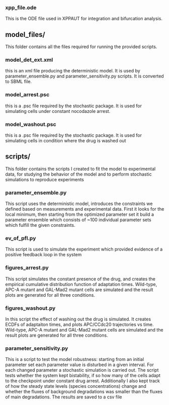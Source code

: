 ### xpp_file.ode
This is the ODE file used in XPPAUT for integration and bifurcation analysis.

## model_files/
This folder contains all the files required for running the provided scripts. 

### model_det_ext.xml
this is an xml file producing the deterministic model. It is used by parameter_ensemble.py and parameter_sensitivity.py scripts. It is converted to SBML file.

### model_arrest.psc
this is a .psc file required by the stochastic package.  It is used for simulating cells under constant nocodazole arrest.

### model_washout.psc
this is a .psc file required by the stochastic package.  It is used for simulating cells in condition where the drug is washed out

## scripts/
This folder contains the scripts I created to fit the model to experimental data, for studying the behavior of the model and to perform stochastic simulations to reproduce experiments
### parameter_ensemble.py

This script uses the deterministic model, introduces the constraints we defined based on measurements and experimental data. First it looks for the local minimum, then starting from the optimized parameter set it build a parameter ensemble which consists of ~100 individual parameter sets which fulfill the given constraints.

### ev_of_pfl.py

This script is used to simulate the experiment which provided evidence of a positive feedback loop in the system


### figures_arrest.py

This script simulates the constant presence of the drug, and creates the empirical cumulative distribution function of adaptation times. Wild-type, APC-A mutant and GAL-Mad2 mutant cells are simulated and the result plots are generated for all three conditions.

### figures_washout.py

In this script the effect of washing out the drug is simulated. It creates ECDFs of adaptaiton times, and plots APC/CCdc20 trajectories vs time. Wild-type, APC-A mutant and GAL-Mad2 mutant cells are simulated and the result plots are generated for all three conditions.

### parameter_sensitivity.py

This is a script to test the model robustness: starting from an initial parameter set each parameter value is disturbed in a given interval. For each changed parameter a stochastic simulation is carried out. The script tests whether the system kept bistability, if so how many of the cells adapt to the checkpoint under constant drug arrest.
Additionally I also kept track of how the steady state levels (species concentrations) change and whether the fluxes of background degradations was smaller than the fluxes of main degradations. The results are saved to a csv file

